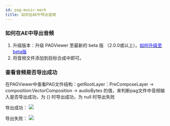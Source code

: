 ```yaml
---
id: pag-music-mark
title: 如何在AE中导出音频
---
```

### 如何在AE中导出音频
1. 升级版本：升级 PAGViewer 至最新的 beta 版 （2.0.0或以上）。[<font color=blue>如何升级至beta版</font>](/docs/beta.html) <br/>
2. 将音频文件添加到目标合成中即可。

### 查看音频是否导出成功
在PAGViewer中查看PAG文件结构：getRootLayer：PreComposeLayer -> composition:VectorComposition -> audioBytes 的值，来判断pag文件中音频输入是否导出成功，为 {} 时导出成功，为 null 时导出失败

导出成功：
![](/img/docs/export_music_success.png)

导出失败：
![](/img/docs/export_music_failed.png)

